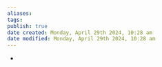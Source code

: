 ```yaml
---
aliases: 
tags: 
publish: true
date created: Monday, April 29th 2024, 10:28 am
date modified: Monday, April 29th 2024, 10:28 am
---
```

- 